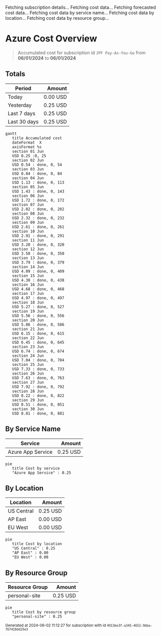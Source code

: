 Fetching subscription details...
Fetching cost data...
Fetching forecasted cost data...
Fetching cost data by service name...
Fetching cost data by location...
Fetching cost data by resource group...
# Azure Cost Overview

> Accumulated cost for subscription id `JPF Pay-As-You-Go` from **06/01/2024** to **06/01/2024**

## Totals

|Period|Amount|
|---|---:|
|Today|0.00 USD|
|Yesterday|0.25 USD|
|Last 7 days|0.25 USD|
|Last 30 days|0.25 USD|

```mermaid
gantt
   title Accumulated cost
   dateFormat  X
   axisFormat %s
   section 01 Jun
   USD 0.25 :0, 25
   section 02 Jun
   USD 0.54 : done, 0, 54
   section 03 Jun
   USD 0.84 : done, 0, 84
   section 04 Jun
   USD 1.13 : done, 0, 113
   section 05 Jun
   USD 1.43 : done, 0, 143
   section 06 Jun
   USD 1.72 : done, 0, 172
   section 07 Jun
   USD 2.02 : done, 0, 202
   section 08 Jun
   USD 2.32 : done, 0, 232
   section 09 Jun
   USD 2.61 : done, 0, 261
   section 10 Jun
   USD 2.91 : done, 0, 291
   section 11 Jun
   USD 3.20 : done, 0, 320
   section 12 Jun
   USD 3.50 : done, 0, 350
   section 13 Jun
   USD 3.79 : done, 0, 379
   section 14 Jun
   USD 4.09 : done, 0, 409
   section 15 Jun
   USD 4.38 : done, 0, 438
   section 16 Jun
   USD 4.68 : done, 0, 468
   section 17 Jun
   USD 4.97 : done, 0, 497
   section 18 Jun
   USD 5.27 : done, 0, 527
   section 19 Jun
   USD 5.56 : done, 0, 556
   section 20 Jun
   USD 5.86 : done, 0, 586
   section 21 Jun
   USD 6.15 : done, 0, 615
   section 22 Jun
   USD 6.45 : done, 0, 645
   section 23 Jun
   USD 6.74 : done, 0, 674
   section 24 Jun
   USD 7.04 : done, 0, 704
   section 25 Jun
   USD 7.33 : done, 0, 733
   section 26 Jun
   USD 7.63 : done, 0, 763
   section 27 Jun
   USD 7.92 : done, 0, 792
   section 28 Jun
   USD 8.22 : done, 0, 822
   section 29 Jun
   USD 8.51 : done, 0, 851
   section 30 Jun
   USD 8.81 : done, 0, 881
```

## By Service Name

|Service|Amount|
|---|---:|
|Azure App Service|0.25 USD|

```mermaid
pie
   title Cost by service
   "Azure App Service" : 0.25
```

## By Location

|Location|Amount|
|---|---:|
|US Central|0.25 USD|
|AP East|0.00 USD|
|EU West|0.00 USD|

```mermaid
pie
   title Cost by location
   "US Central" : 0.25
   "AP East" : 0.00
   "EU West" : 0.00
```

## By Resource Group

|Resource Group|Amount|
|---|---:|
|personal-site|0.25 USD|

```mermaid
pie
   title Cost by resource group
   "personal-site" : 0.25
```

<sup>Generated at 2024-06-02 11:12:27 for subscription with id `4913be3f-a345-4652-9bba-767418dd25e3`</sup>
